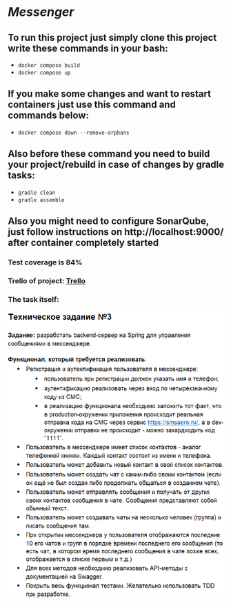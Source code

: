# _Messenger_

## To run this project just simply clone this project write these commands in your bash:
- ``docker compose build``
- ``docker compose up``
## If you make some changes and want to restart containers just use this command and commands below:
- ``docker compose down --remove-orphans``
## Also before these command you need to build your project/rebuild in case of changes by gradle tasks:
- ``gradle clean``
- ``gradle assemble``

## Also you might need to configure SonarQube, just follow instructions on http://localhost:9000/ after container completely started

### Test coverage is 84%

### Trello of project: [Trello](https://trello.com/b/KhI9qHeb/rmr-messenger)

### The task itself:
![img.png](img.png)